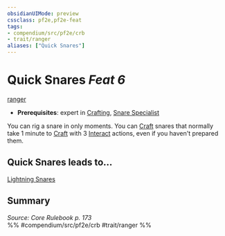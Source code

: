 ```yaml
---
obsidianUIMode: preview
cssclass: pf2e,pf2e-feat
tags:
- compendium/src/pf2e/crb
- trait/ranger
aliases: ["Quick Snares"]
---
```

# Quick Snares  *Feat 6*  
[ranger](../../rules/traits/ranger.md)  

- **Prerequisites**: expert in [Crafting](../skills.md#Crafting), [Snare Specialist](snare-specialist.md)

You can rig a snare in only moments. You can [Craft](../../rules/actions/craft.md) snares that normally take 1 minute to [Craft](../../rules/actions/craft.md) with 3 [Interact](../../rules/actions/interact.md) actions, even if you haven't prepared them.

## Quick Snares leads to...

[Lightning Snares](lightning-snares.md)

## Summary

*Source: Core Rulebook p. 173*  
%% #compendium/src/pf2e/crb #trait/ranger %%